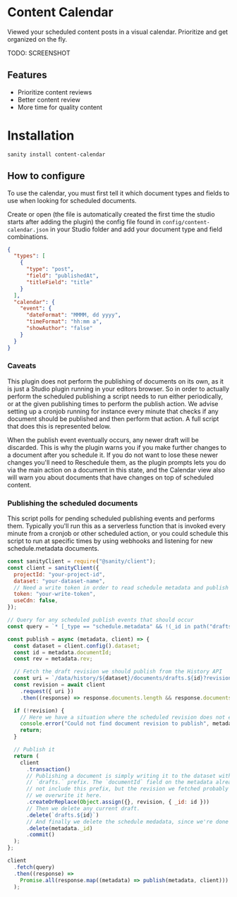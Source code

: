 # Content Calendar

Viewed your scheduled content posts in a visual calendar. Prioritize and get organized on the fly.

TODO: SCREENSHOT

## Features

- Prioritize content reviews
- Better content review
- More time for quality content

# Installation

`sanity install content-calendar`

## How to configure

To use the calendar, you must first tell it which document types and fields to use when looking for scheduled documents.

Create or open (the file is automatically created the first time the studio starts after adding the plugin) the config file found in `config/content-calendar.json` in your Studio folder and add your document type and field combinations.

```json
{
  "types": [
    {
      "type": "post",
      "field": "publishedAt",
      "titleField": "title"
    }
  ],
  "calendar": {
    "event": {
      "dateFormat": "MMMM, dd yyyy",
      "timeFormat": "hh:mm a",
      "showAuthor": "false"
    }
  }
}
```

### Caveats

This plugin does not perform the publishing of documents on its own, as it is just a Studio plugin running in your editors browser. So in order to actually perform the scheduled publishing a script needs to run either periodically, or at the given publishing times to perform the publish action. We advise setting up a cronjob running for instance every minute that checks if any document should be published and then perform that action. A full script that does this is represented below.

When the publish event eventually occurs, any newer draft will be discarded. This is why the plugin warns you if you make further changes to a document after you schedule it. If you do not want to lose these newer changes you'll need to Reschedule them, as the plugin prompts lets you do via the main action on a document in this state, and the Calendar view also will warn you about documents that have changes on top of scheduled content.

### Publishing the scheduled documents

This script polls for pending scheduled publishing events and performs them. Typically you'll run this as a serverless function that is invoked every minute from a cronjob or other scheduled action, or you could schedule this script to run at specific times by using webhooks and listening for new schedule.metadata documents.

```javascript
const sanityClient = require("@sanity/client");
const client = sanityClient({
  projectId: "your-project-id",
  dataset: "your-dataset-name",
  // Need a write token in order to read schedule metadata and publish documents
  token: "your-write-token",
  useCdn: false,
});

// Query for any scheduled publish events that should occur
const query = `* [_type == "schedule.metadata" && !(_id in path("drafts.**")) && datetime <= now()]`;

const publish = async (metadata, client) => {
  const dataset = client.config().dataset;
  const id = metadata.documentId;
  const rev = metadata.rev;

  // Fetch the draft revision we should publish from the History API
  const uri = `/data/history/${dataset}/documents/drafts.${id}?revision=${rev}`;
  const revision = await client
    .request({ uri })
    .then((response) => response.documents.length && response.documents[0]);

  if (!revision) {
    // Here we have a situation where the scheduled revision does not exist
    console.error("Could not find document revision to publish", metadata);
    return;
  }

  // Publish it
  return (
    client
      .transaction()
      // Publishing a document is simply writing it to the dataset without a
      // `drafts.` prefix. The `documentId` field on the metadata already does
      // not include this prefix, but the revision we fetched probably does, so
      // we overwrite it here.
      .createOrReplace(Object.assign({}, revision, { _id: id }))
      // Then we delete any current draft.
      .delete(`drafts.${id}`)
      // And finally we delete the schedule medadata, since we're done with it.
      .delete(metadata._id)
      .commit()
  );
};

client
  .fetch(query)
  .then((response) =>
    Promise.all(response.map((metadata) => publish(metadata, client)))
  );
```
